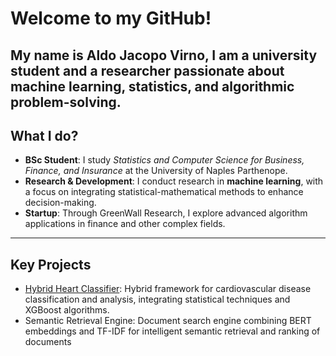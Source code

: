 # Welcome to my GitHub!

My name is **Aldo Jacopo Virno**, I am a university student and a researcher passionate about **machine learning**, **statistics**, and **algorithmic problem-solving**.  
---

## What I do?

- **BSc Student**: I study *Statistics and Computer Science for Business, Finance, and Insurance* at the University of Naples Parthenope.  
- **Research & Development**: I conduct research in **machine learning**, with a focus on integrating statistical-mathematical methods to enhance decision-making.   
- **Startup**: Through GreenWall Research, I explore advanced algorithm applications in finance and other complex fields.

---

## Key Projects

- [Hybrid Heart Classifier](https://github.com/aldojacopovirno/hybrid-heart-classifier): Hybrid framework for cardiovascular disease classification and analysis, integrating statistical techniques and XGBoost algorithms.
- Semantic Retrieval Engine: Document search engine combining BERT embeddings and TF-IDF for intelligent semantic retrieval and ranking of documents
